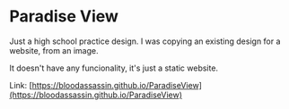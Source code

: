 # Paradise View
Just a high school practice design. I was copying an existing design for a website, from an image.

It doesn't have any funcionality, it's just a static website.

Link: [https://bloodassassin.github.io/ParadiseView](https://bloodassassin.github.io/ParadiseView)
